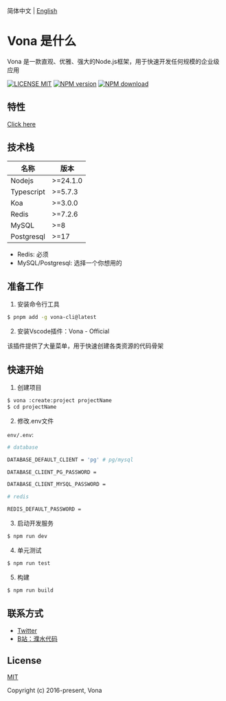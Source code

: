 简体中文 | [English](./README.md)

# Vona 是什么

Vona 是一款直观、优雅、强大的Node.js框架，用于快速开发任何规模的企业级应用

[![LICENSE MIT][license-image]][license-url]
[![NPM version][npm-image]][npm-url]
[![NPM download][download-image]][download-url]

[license-image]: https://img.shields.io/badge/license-MIT-blue.svg
[license-url]: https://github.com/vonajs/vona/blob/master/LICENSE
[npm-image]: https://img.shields.io/npm/v/vona.svg?style=flat-square
[npm-url]: https://npmjs.com/package/vona
[download-image]: https://img.shields.io/npm/dm/vona?color=orange&label=npm%20downloads
[download-url]: https://npmjs.com/package/vona

## 特性

[Click here](https://juejin.cn/post/7509709812857110582)

## 技术栈

|名称|版本|
|--|--|
|Nodejs| >=24.1.0 |
|Typescript| >=5.7.3 |
|Koa|>=3.0.0|
|Redis|>=7.2.6|
|MySQL|>=8|
|Postgresql|>=17|

* Redis: 必须
* MySQL/Postgresql: 选择一个你想用的

## 准备工作

1. 安装命令行工具

``` bash
$ pnpm add -g vona-cli@latest
```

2. 安装Vscode插件：Vona - Official

该插件提供了大量菜单，用于快速创建各类资源的代码骨架

## 快速开始

1. 创建项目

``` bash
$ vona :create:project projectName
$ cd projectName
```

2. 修改.env文件

`env/.env`:

``` bash
# database

DATABASE_DEFAULT_CLIENT = 'pg' # pg/mysql

DATABASE_CLIENT_PG_PASSWORD =

DATABASE_CLIENT_MYSQL_PASSWORD =

# redis

REDIS_DEFAULT_PASSWORD =
```

3. 启动开发服务

``` bash
$ npm run dev
```

4. 单元测试

``` bash
$ npm run test
```

5. 构建

``` bash
$ npm run build
```

## 联系方式

- [Twitter](https://x.com/zhennann2024)
- [B站：濮水代码](https://space.bilibili.com/454737998)

## License

[MIT](./LICENSE)

Copyright (c) 2016-present, Vona
